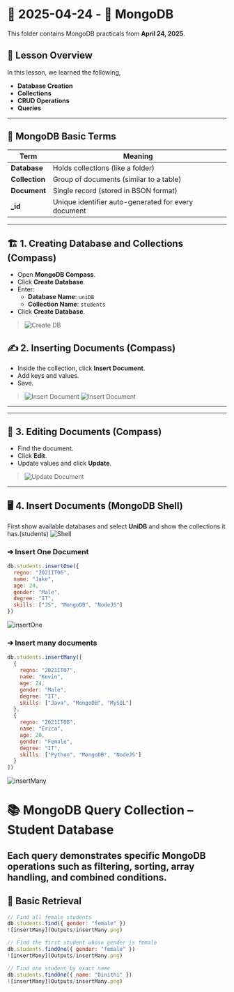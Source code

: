 # 📅 2025-04-24 - 🍃 MongoDB 

This folder contains MongoDB practicals from **April 24, 2025**.

## 📜 Lesson Overview  
In this lesson, we learned the following,
- **Database Creation**
- **Collections**
- **CRUD Operations**
- **Queries**

---

## 🧩 MongoDB Basic Terms

| Term         | Meaning |
|--------------|---------|
| **Database** | Holds collections (like a folder) |
| **Collection** | Group of documents (similar to a table) |
| **Document** | Single record (stored in BSON format) |
| **_id**      | Unique identifier auto-generated for every document |

---

## 🏗️ 1. Creating Database and Collections (Compass)

- Open **MongoDB Compass**.
- Click **Create Database**.
- Enter:
  - **Database Name**: `uniDB`
  - **Collection Name**: `students`
- Click **Create Database**.

> ![Create DB](Outputs/1.CreateDB.png)



## ✍️ 2. Inserting Documents (Compass)

- Inside the collection, click **Insert Document**.
- Add keys and values.
- Save.

> ![Insert Document](Outputs/2.InsertDoc.png)
> ![Insert Document](Outputs/3.png)

---
---

## 📝 3. Editing Documents (Compass)

- Find the document.
- Click **Edit**.
- Update values and click **Update**.

> ![Update Document](Outputs/editDoc.png)

---

## 🖥️ 4. Insert Documents (MongoDB Shell)
First show available databases and select **UniDB** and show the collections it has.(students)
![Shell](Outputs/Shell.png)

### ➔ Insert One Document
```javascript
db.students.insertOne({
  regno: "2021IT06",
  name: "Jake",
  age: 24,
  gender: "Male",
  degree: "IT",
  skills: ["JS", "MongoDB", "NodeJS"]
})
```
![insertOne](Outputs/insertOne.png)

### ➔ Insert many documents
```javascript
db.students.insertMany([
  {
    regno: "2021IT07",
    name: "Kevin",
    age: 24,
    gender: "Male",
    degree: "IT",
    skills: ["Java", "MongoDB", "MySQL"]
  },
  {
    regno: "2021IT08",
    name: "Erica",
    age: 20,
    gender: "Female",
    degree: "IT",
    skills: ["Python", "MongoDB", "NodeJS"]
  }
])
```
![insertMany](Outputs/insertMany.png)

# 📚 MongoDB Query Collection – Student Database

Each query demonstrates specific MongoDB operations such as filtering, sorting, array handling, and combined conditions.
---

## 📌 Basic Retrieval

```js
// Find all female students
db.students.find({ gender: "female" })
![insertMany](Outputs/insertMany.png)

// Find the first student whose gender is female
db.students.findOne({ gender: "female" })
![insertMany](Outputs/insertMany.png)

// Find one student by exact name
db.students.findOne({ name: "Dinithi" })
![insertMany](Outputs/insertMany.png)
